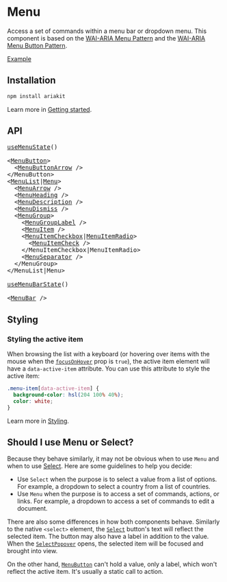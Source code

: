 # Menu

<p data-description>
  Access a set of commands within a menu bar or dropdown menu. This component is based on the <a href="https://www.w3.org/WAI/ARIA/apg/patterns/menu/">WAI-ARIA Menu Pattern</a> and the <a href="https://www.w3.org/WAI/ARIA/apg/patterns/menubutton/">WAI-ARIA Menu Button Pattern</a>.
</p>

<a href="./__examples__/menu/index.tsx" data-playground>Example</a>

## Installation

```sh
npm install ariakit
```

Learn more in [Getting started](/guide/getting-started).

## API

<pre data-api>
<a href="/api-reference/menu-state">useMenuState</a>()

&lt;<a href="/api-reference/menu-button">MenuButton</a>&gt;
  &lt;<a href="/api-reference/menu-button-arrow">MenuButtonArrow</a> /&gt;
&lt;/MenuButton&gt;
&lt;<a href="/api-reference/menu-list">MenuList</a>|<a href="/api-reference/menu">Menu</a>&gt;
  &lt;<a href="/api-reference/menu-arrow">MenuArrow</a> /&gt;
  &lt;<a href="/api-reference/menu-heading">MenuHeading</a> /&gt;
  &lt;<a href="/api-reference/menu-description">MenuDescription</a> /&gt;
  &lt;<a href="/api-reference/menu-dismiss">MenuDismiss</a> /&gt;
  &lt;<a href="/api-reference/menu-group">MenuGroup</a>&gt;
    &lt;<a href="/api-reference/menu-group-label">MenuGroupLabel</a> /&gt;
    &lt;<a href="/api-reference/menu-item">MenuItem</a> /&gt;
    &lt;<a href="/api-reference/menu-item-checkbox">MenuItemCheckbox</a>|<a href="/api-reference/menu-item-radio">MenuItemRadio</a>&gt;
      &lt;<a href="/api-reference/menu-item-check">MenuItemCheck</a> /&gt;
    &lt;/MenuItemCheckbox|MenuItemRadio&gt;
    &lt;<a href="/api-reference/menu-separator">MenuSeparator</a> /&gt;
  &lt;/MenuGroup&gt;
&lt;/MenuList|Menu&gt;

<a href="/api-reference/menu-bar-state">useMenuBarState</a>()

&lt;<a href="/api-reference/menu-bar">MenuBar</a> /&gt;
</pre>

## Styling

### Styling the active item

When browsing the list with a keyboard (or hovering over items with the mouse when the [`focusOnHover`](/api-reference/menu-item#focusonhover) prop is `true`), the active item element will have a `data-active-item` attribute. You can use this attribute to style the active item:

```css
.menu-item[data-active-item] {
  background-color: hsl(204 100% 40%);
  color: white;
}
```

Learn more in [Styling](/guide/styling).

## Should I use Menu or Select?

Because they behave similarly, it may not be obvious when to use `Menu` and when to use [Select](/components/select). Here are some guidelines to help you decide:

- Use `Select` when the purpose is to select a value from a list of options. For example, a dropdown to select a country from a list of countries.
- Use `Menu` when the purpose is to access a set of commands, actions, or links. For example, a dropdown to access a set of commands to edit a document.

There are also some differences in how both components behave. Similarly to the native `<select>` element, the [`Select`](/api-reference/select) button's text will reflect the selected item. The button may also have a label in addition to the value. When the [`SelectPopover`](/api-reference/select-popover) opens, the selected item will be focused and brought into view.

On the other hand, [`MenuButton`](/api-reference/menu-button) can't hold a value, only a label, which won't reflect the active item. It's usually a static call to action.
